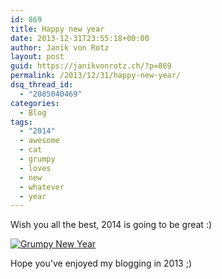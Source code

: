 ```yaml
---
id: 869
title: Happy new year
date: 2013-12-31T23:55:18+00:00
author: Janik von Rotz
layout: post
guid: https://janikvonrotz.ch/?p=869
permalink: /2013/12/31/happy-new-year/
dsq_thread_id:
  - "2085040469"
categories:
  - Blog
tags:
  - "2014"
  - awesome
  - cat
  - grumpy
  - loves
  - new
  - whatever
  - year
---
```

Wish you all the best, 2014 is going to be great :)

[![Grumpy New Year](https://janikvonrotz.ch/wp-content/uploads/2013/12/New-Years-1resized-300x199.jpg)](https://janikvonrotz.ch/wp-content/uploads/2013/12/New-Years-1resized.jpg)

Hope you've enjoyed my blogging in 2013 ;)